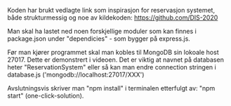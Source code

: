 Koden har brukt vedlagte link som inspirasjon for reservasjon systemet, både strukturmessig og 
noe av kildekoden: https://github.com/DIS-2020

Man skal ha lastet ned noen forskjellige moduler som kan finnes i package.json under "dependicies" - som 
bygger på express.js.

Før man kjører programmet skal man kobles til MongoDB sin lokoale host 27017. Dette er demonstrert
i videoen. Det er viktig at navnet på databasen heter "ReservationSystem" eller så kan man
endre connection stringen i database.js ('mongodb://localhost:27017/XXX')

Avslutningsvis skriver man "npm install" i terminalen etterfulgt av: "npm start" (one-click-solution).


